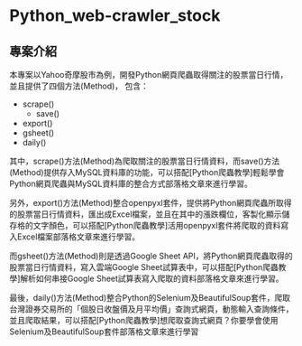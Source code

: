 # Python_web-crawler_stock
## 專案介紹
本專案以Yahoo奇摩股市為例，開發Python網頁爬蟲取得關注的股票當日行情，並且提供了四個方法(Method)， 包含：

* scrape() 
  * save()
* export()
* gsheet()
* daily()

其中，scrape()方法(Method)為爬取關注的股票當日行情資料，而save()方法(Method)提供存入MySQL資料庫的功能，可以搭配[Python爬蟲教學]輕鬆學會Python網頁爬蟲與MySQL資料庫的整合方式部落格文章來進行學習。

另外，export()方法(Method)整合openpyxl套件，提供將Python網頁爬蟲所取得的股票當日行情資料，匯出成Excel檔案，並且在其中的漲跌欄位，客製化顯示儲存格的文字顏色，可以搭配[Python爬蟲教學]活用openpyxl套件將爬取的資料寫入Excel檔案部落格文章來進行學習。

而gsheet()方法(Method)則是透過Google Sheet API，將Python網頁爬蟲取得的股票當日行情資料，寫入雲端Google Sheet試算表中，可以搭配[Python爬蟲教學]解析如何串接Google Sheet試算表寫入爬取的資料部落格文章來進行學習。

最後，daily()方法(Method)整合Python的Selenium及BeautifulSoup套件，爬取台灣證券交易所的「個股日收盤價及月平均價」查詢式網頁，動態輸入查詢條件，並且爬取結果，可以搭配[Python爬蟲教學]想爬取查詢式網頁？你要學會使用Selenium及BeautifulSoup套件部落格文章來進行學習
